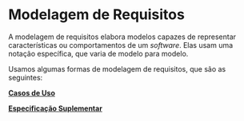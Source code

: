 # Modelagem de Requisitos

A modelagem de requisitos elabora modelos capazes de representar características ou comportamentos de um *software*. Elas usam uma notação específica, que varia de modelo para modelo.

Usamos algumas formas de modelagem de requisitos, que são as seguintes:

[**Casos de Uso**](/docs/modeling/user_cases.md)

[**Especificação Suplementar**](/docs/modeling/supplementary_specifications.md)